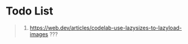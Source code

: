 # Todo List
> 1. https://web.dev/articles/codelab-use-lazysizes-to-lazyload-images               ???

